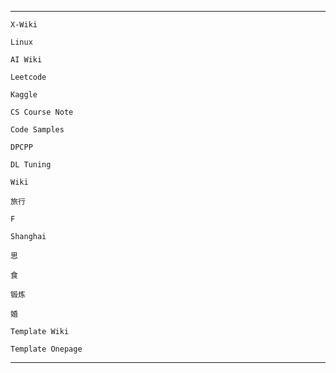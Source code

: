 
----

<!-- ko-fi :id=junxnone.github.io/xwiki :color=#1599d6 -->
    X-Wiki
<!-- ko-fi -->
<!-- ko-fi :id=junxnone.github.io/linux :color=#1599d6 -->
    Linux
<!-- ko-fi -->
<!-- ko-fi :id=junxnone.github.io/aiwiki :color=#1599d6 -->
    AI Wiki
<!-- ko-fi -->
<!-- ko-fi :id=junxnone.github.io/leetcode :color=#1599d6 -->
    Leetcode
<!-- ko-fi -->
<!-- ko-fi :id=junxnone.github.io/kaggle :color=#1599d6 -->
    Kaggle 
<!-- ko-fi -->
<!-- ko-fi :id=junxnone.github.io/csc :color=#1599d6 -->
    CS Course Note
<!-- ko-fi -->
<!-- ko-fi :id=junxnone.github.io/samples :color=#1599d6 -->
    Code Samples
<!-- ko-fi -->
<!-- ko-fi :id=junxnone.github.io/dpcpp :color=#1599d6 -->
    DPCPP
<!-- ko-fi -->
<!-- ko-fi :id=junxnone.github.io/tpcn :color=#1599d6 -->
    DL Tuning
<!-- ko-fi -->
<!-- ko-fi :id=junxnone.github.io/wiki :color=#1599d6 -->
    Wiki
<!-- ko-fi -->
<!-- ko-fi :id=junxnone.github.io/t :color=#1599d6 -->
    旅行
<!-- ko-fi -->
<!-- ko-fi :id=junxnone.github.io/F :color=#1599d6 -->
    F
<!-- ko-fi -->
<!-- ko-fi :id=junxnone.github.io/sh :color=#1599d6 -->
    Shanghai
<!-- ko-fi -->
<!-- ko-fi :id=junxnone.github.io/s :color=#1599d6 -->
    思
<!-- ko-fi -->
<!-- ko-fi :id=junxnone.github.io/shi :color=#1599d6 -->
    食
<!-- ko-fi -->
<!-- ko-fi :id=junxnone.github.io/l :color=#1599d6 -->
    锻炼
<!-- ko-fi -->
<!-- ko-fi :id=junxnone.github.io/jh :color=#1599d6 -->
    婚
<!-- ko-fi -->
<!-- ko-fi :id=junxnone.github.io/twiki :color=#1599d6 -->
    Template Wiki
<!-- ko-fi -->
<!-- ko-fi :id=junxnone.github.io/onepage :color=#1599d6 -->
    Template Onepage
<!-- ko-fi -->

----
